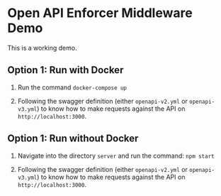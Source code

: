 # Open API Enforcer Middleware Demo

This is a working demo.

## Option 1: Run with Docker

1. Run the command `docker-compose up`

2. Following the swagger definition (either `openapi-v2.yml` or `openapi-v3.yml`) to know how to make requests against the API on `http://localhost:3000`.

## Option 1: Run without Docker

1. Navigate into the directory `server` and run the command: `npm start`

2. Following the swagger definition (either `openapi-v2.yml` or `openapi-v3.yml`) to know how to make requests against the API on `http://localhost:3000`.